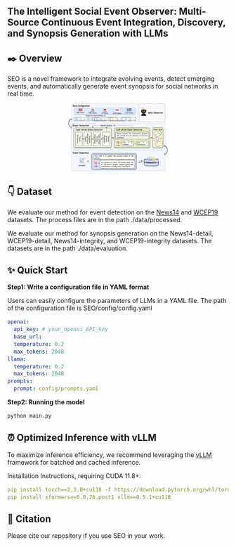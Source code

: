 ## The Intelligent Social Event Observer: Multi-Source Continuous Event Integration, Discovery, and Synopsis Generation with LLMs


## ✒️ Overview
SEO is a novel framework to integrate evolving events, detect emerging events, and automatically generate event synopsis for social networks in real time.
<div align=center>
<img src="https://github.com/lambdarw/SEO/blob/main/img/framework.png" width="45%" >
</div>

## 👇 Dataset
We evaluate our method for event detection on the [News14]() and [WCEP19]() datasets. The process files are in the path ./data/processed.

We evaluate our method for synopsis generation on the News14-detail, WCEP19-detail, News14-integrity, and WCEP19-integrity datasets. The datasets are in the path ./data/evaluation.


## ✨ Quick Start

**Step1: Write a configuration file in YAML format**

Users can easily configure the parameters of LLMs in a YAML file. 
The path of the configuration file is SEO/config/config.yaml

```yaml
openai:
  api_key: # your_openai_API_key
  base_url: 
  temperature: 0.2  
  max_tokens: 2048
llama:
  temperature: 0.2
  max_tokens: 2048
prompts:
  prompt: config/prompts.yaml
```

**Step2: Running the model**
```python
python main.py
```

## ⏰ Optimized Inference with vLLM
To maximize inference efficiency, we recommend leveraging the [vLLM](https://docs.vllm.ai/en/latest/) framework for batched and cached inference. 

Installation Instructions, requiring CUDA 11.8+:
```yaml
pip install torch==2.3.0+cu118 -f https://download.pytorch.org/whl/torch_stable.html
pip install xformers==0.0.26.post1 vllm==0.5.1+cu118
```

## 📖 Citation
Please cite our repository if you use SEO in your work.
```bibtex
```
